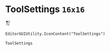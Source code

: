 # ToolSettings `16x16`
<img src="/img/ToolSettings.png" width=16 height=16>

``` CSharp
EditorGUIUtility.IconContent("ToolSettings")
```
```
ToolSettings
```
